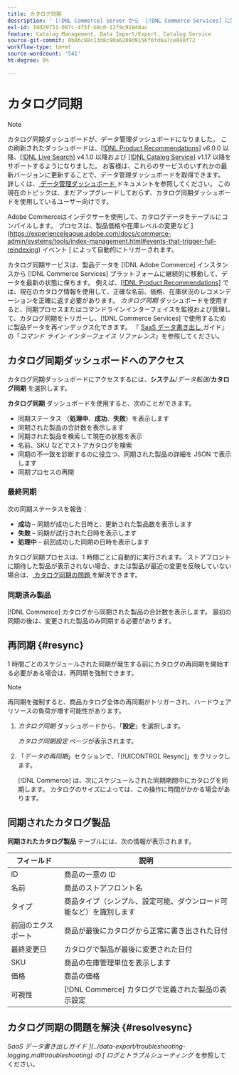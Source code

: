 ```yaml
---
title: カタログ同期
description: ' [!DNL Commerce] server から  [!DNL Commerce Services] に製品データを書き出す方法を説明します。'
exl-id: 19d29731-097c-4f5f-b8c0-12f9c91848ac
feature: Catalog Management, Data Import/Export, Catalog Service
source-git-commit: 0b0bc88c13d8c90a6209d9156f6fd6a7ce040f72
workflow-type: tm+mt
source-wordcount: '541'
ht-degree: 0%

---
```



# カタログ同期

>[!NOTE]
>
> カタログ同期ダッシュボードが、データ管理ダッシュボードになりました。 この刷新されたダッシュボードは、[[!DNL Product Recommendations]](../product-recommendations/guide-overview.md) v6.0.0 以降、[[!DNL Live Search]](../live-search/overview.md) v4.1.0 以降および [[!DNL Catalog Service]](../catalog-service/overview.md) v1.17 以降をサポートするようになりました。 お客様は、これらのサービスのいずれかの最新バージョンに更新することで、データ管理ダッシュボードを取得できます。 詳しくは、[ データ管理ダッシュボード ](https://experienceleague.adobe.com/docs/commerce-admin/systems/data-transfer/data-dashboard.html) ドキュメントを参照してください。 この現在のトピックは、まだアップグレードしておらず、カタログ同期ダッシュボードを使用しているユーザー向けです。

Adobe Commerceはインデクサーを使用して、カタログデータをテーブルにコンパイルします。 プロセスは、製品価格や在庫レベルの変更など ](https://experienceleague.adobe.com/docs/commerce-admin/systems/tools/index-management.html#events-that-trigger-full-reindexing) イベント [ によって自動的にトリガーされます。

カタログ同期サービスは、製品データを [!DNL Adobe Commerce] インスタンスから [!DNL Commerce Services] プラットフォームに継続的に移動して、データを最新の状態に保ちます。 例えば、[[!DNL Product Recommendations]](/help/product-recommendations/overview.md) では、現在のカタログ情報を使用して、正確な名前、価格、在庫状況のレコメンデーションを正確に返す必要があります。 _カタログ同期_ ダッシュボードを使用すると、同期プロセスまたはコマンドラインインターフェイスを監視および管理して、カタログ同期をトリガーし、[!DNL Commerce Services] で使用するために製品データを再インデックス化できます。 『 [SaaS データ書き出し ](../data-export/data-export-cli-commands.md) ガイド』の「_コマンド ライン インターフェイス リファレンス_」を参照してください。

## カタログ同期ダッシュボードへのアクセス

カタログ同期ダッシュボードにアクセスするには、**システム**/_データ転送_/**カタログ同期** を選択します。

**カタログ同期** ダッシュボードを使用すると、次のことができます。

- 同期ステータス （**処理中**、**成功**、**失敗**）を表示します
- 同期された製品の合計数を表示します
- 同期された製品を検索して現在の状態を表示
- 名前、SKU などでストアカタログを検索
- 同期の不一致を診断するのに役立つ、同期された製品の詳細を JSON で表示します
- 同期プロセスの再開

### 最終同期

次の同期ステータスを報告：

- **成功** – 同期が成功した日時と、更新された製品数を表示します
- **失敗** – 同期が試行された日時を表示します
- **処理中** – 前回成功した同期の日時を表示します

カタログ同期プロセスは、1 時間ごとに自動的に実行されます。 ストアフロントに期待した製品が表示されない場合、または製品が最近の変更を反映していない場合は、[ カタログ同期の問題 ](#resolvesync) を解決できます。

### 同期済み製品

[!DNL Commerce] カタログから同期された製品の合計数を表示します。 最初の同期の後は、変更された製品のみ同期する必要があります。

## 再同期 {#resync}

1 時間ごとのスケジュールされた同期が発生する前にカタログの再同期を開始する必要がある場合は、再同期を強制できます。

>[!NOTE]
>
> 再同期を強制すると、商品カタログ全体の再同期がトリガーされ、ハードウェアリソースの負荷が増す可能性があります。

1. _カタログ同期_ ダッシュボードから、「**設定**」を選択します。

   _カタログ同期設定_ ページが表示されます。

1. 「_データの再同期_」セクションで、「[!UICONTROL Resync]」をクリックします。

   [!DNL Commerce] は、次にスケジュールされた同期期間中にカタログを同期します。 カタログのサイズによっては、この操作に時間がかかる場合があります。

## 同期されたカタログ製品

**同期されたカタログ製品** テーブルには、次の情報が表示されます。

| フィールド | 説明 |
|---|---|
| ID | 商品の一意の ID |
| 名前 | 商品のストアフロント名 |
| タイプ | 商品タイプ（シンプル、設定可能、ダウンロード可能など）を識別します |
| 前回のエクスポート | 商品が最後にカタログから正常に書き出された日付 |
| 最終変更日 | カタログで製品が最後に変更された日付 |
| SKU | 商品の在庫管理単位を表示します |
| 価格 | 商品の価格 |
| 可視性 | [!DNL Commerce] カタログで定義された製品の表示設定 |

## カタログ同期の問題を解決 {#resolvesync}

_SaaS データ書き出しガイド ](../data-export/troubleshooting-logging.md#troubleshooting) の [ ログとトラブルシューティング_ を参照してください。
